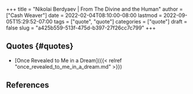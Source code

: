 +++
title = "Nikolai Berdyaev | From The Divine and the Human"
author = ["Cash Weaver"]
date = 2022-02-04T08:10:00-08:00
lastmod = 2022-09-05T15:29:52-07:00
tags = ["quote", "quote"]
categories = ["quote"]
draft = false
slug = "a425b559-513f-475d-b397-27f26cc7c799"
+++

## Quotes {#quotes}

-   [Once Revealed to Me in a Dream]({{< relref "once_revealed_to_me_in_a_dream.md" >}})

## References

<style>.csl-entry{text-indent: -1.5em; margin-left: 1.5em;}</style><div class="csl-bib-body">
</div>
